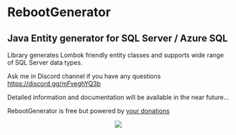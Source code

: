 # RebootGenerator

## Java Entity generator for SQL Server / Azure SQL 

Library generates Lombok friendly entity classes and supports wide range of SQL Server data types.

Ask me in Discord channel if you have any questions
https://discord.gg/mFveghYQ3b

Detailed information and documentation will be available in the near future...

RebootGenerator is free but powered by [your donations](https://www.paypal.com/donate/?hosted_button_id=6CF6RN4R7HJ8A)

<p align="center">
    <a href="https://www.paypal.com/donate/?hosted_button_id=6CF6RN4R7HJ8A">
        <img src="https://img.shields.io/static/v1.svg?logo=paypal&label=PayPal&labelColor=3F70B6&&message=Donate&color=gray"></a>
</p>

